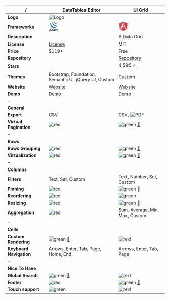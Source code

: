 |**/**|DataTables Editor|UI Grid|
|-----|-----------------|-------|
|**Logo**|![Logo](https://editor.datatables.net/media/images/nav-e.png)||
|**Frameworks**|![jQuery](https://raw.githubusercontent.com/AmitMY/grids/master/assets/frameworks/jquery.png)|![Angular1](https://raw.githubusercontent.com/AmitMY/grids/master/assets/frameworks/angular1.png)|
|**Description**||A Data Grid|
|**License**|[License](https://editor.datatables.net/license/)|MIT|
|**Price**|$119+|Free|
|**Repository**||[Repository](https://github.com/angular-ui/ui-grid)|
|**Stars**||4,595 :star:|
|**Themes**|Bootstrap, Foundation, Semantic UI, jQuery UI, Custom|Custom|
|**Website**|[Website](https://editor.datatables.net/)|[Website](http://ui-grid.info/)|
|**Demo**|[Demo](https://editor.datatables.net/examples/index)|[Demo](http://ui-grid.info/)|
|**-**|||
|**General**|||
|**Export**|CSV|CSV, ![PDF](https://raw.githubusercontent.com/teambox/Free-file-icons/master/32px/pdf.png)|
|**Virtual Pagination**|![red](http://placehold.it/23/f03c15/000000?text=+)|![green](http://placehold.it/23/c5f015/000000?text=+) [:book:](http://ui-grid.info/docs/#/tutorial/212_infinite_scroll)|
|**-**|||
|**Rows**|||
|**Rows Grouping**|![red](http://placehold.it/23/f03c15/000000?text=+)|![green](http://placehold.it/23/c5f015/000000?text=+) [:book:](http://ui-grid.info/docs/#/tutorial/209_grouping)|
|**Virtualization**|![red](http://placehold.it/23/f03c15/000000?text=+)|![green](http://placehold.it/23/c5f015/000000?text=+) [:book:](http://ui-grid.info/docs/#/tutorial/404_large_data_sets_and_performance)|
|**-**|||
|**Columns**|||
|**Filters**|Text, Set, Custom|Text, Number, Set, Custom|
|**Pinning**|![red](http://placehold.it/23/f03c15/000000?text=+)|![green](http://placehold.it/23/c5f015/000000?text=+) [:book:](http://ui-grid.info/docs/#/tutorial/203_pinning)|
|**Reordering**|![red](http://placehold.it/23/f03c15/000000?text=+)|![green](http://placehold.it/23/c5f015/000000?text=+)|
|**Resizing**|![red](http://placehold.it/23/f03c15/000000?text=+)|![green](http://placehold.it/23/c5f015/000000?text=+) [:book:](http://ui-grid.info/docs/#/tutorial/204_column_resizing)|
|**Aggregation**|![red](http://placehold.it/23/f03c15/000000?text=+)|Sum, Average, Min, Max, Custom|
|**-**|||
|**Cells**|||
|**Custom Rendering**|![green](http://placehold.it/23/c5f015/000000?text=+) [:book:](https://datatables.net/examples/advanced_init/column_render.html)|![red](http://placehold.it/23/f03c15/000000?text=+)|
|**Keyboard Navigation**|Arrows, Enter, Tab, Page, Home, End|Arrows, Enter, Tab, Page|
|**-**|||
|**Nice To Have**|||
|**Global Search**|![green](http://placehold.it/23/c5f015/000000?text=+) [:book:](https://datatables.net/examples/api/multi_filter.html)|![red](http://placehold.it/23/f03c15/000000?text=+)|
|**Footer**|![red](http://placehold.it/23/f03c15/000000?text=+)|![green](http://placehold.it/23/c5f015/000000?text=+) [:book:](http://ui-grid.info/docs/#/tutorial/105_footer)|
|**Touch support**|![green](http://placehold.it/23/c5f015/000000?text=+)|![red](http://placehold.it/23/f03c15/000000?text=+)|